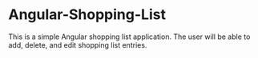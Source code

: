 # Angular-Shopping-List
This is a simple Angular shopping list application. The user will be able to add, delete, and edit shopping list entries.
